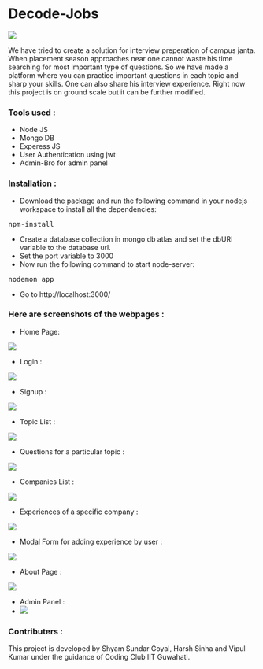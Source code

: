 # Decode-Jobs
<img src = "https://github.com/shyam-2002/interviewtracker_final/blob/master/public/img/logo1.png">

We have tried to create a solution for interview preperation of campus janta. When placement season approaches near one cannot waste his time searching for most important type of questions. So we have made a platform where you can practice important questions in each topic and sharp your skills. One can also share his interview experience. Right now this project is on ground scale but it can be further modified.
### Tools used :
* Node JS
* Mongo DB
* Experess JS
* User Authentication using jwt
* Admin-Bro for admin panel

### Installation :
* Download the package and run the following command in your nodejs workspace to install all the dependencies:
<pre>npm-install</pre>
* Create a database collection in mongo db atlas and set the dbURI variable to the database url. 
* Set the port variable to 3000
* Now run the following command to start node-server:
<pre>nodemon app</pre>
* Go to <a>http://localhost:3000/</a>


### Here are screenshots of the webpages :
* Home Page:
<img src = "https://github.com/shyam-2002/interviewtracker_final/blob/master/public/readme_images/home.png">

* Login :
<img src = "https://github.com/shyam-2002/interviewtracker_final/blob/master/public/readme_images/login_page.png">

* Signup : 
<img src = "https://github.com/shyam-2002/interviewtracker_final/blob/master/public/readme_images/signup_page.png">

* Topic List :
<img src= "https://github.com/shyam-2002/interviewtracker_final/blob/master/public/readme_images/topics.png">

* Questions for a particular topic :
<img src = "https://github.com/shyam-2002/interviewtracker_final/blob/master/public/readme_images/questions.png">

* Companies List :
<img src = "https://github.com/shyam-2002/interviewtracker_final/blob/master/public/readme_images/companies.png">

* Experiences of a specific company :
<img src = "https://github.com/shyam-2002/interviewtracker_final/blob/master/public/readme_images/experiences.png">

* Modal Form for adding experience by user :
<img src = "https://github.com/shyam-2002/interviewtracker_final/blob/master/public/readme_images/add_experience.png">

* About Page :
<img src = "https://github.com/shyam-2002/interviewtracker_final/blob/master/public/readme_images/about_page.png">

* Admin Panel :
* <img src = "https://github.com/shyam-2002/interviewtracker_final/blob/master/public/readme_images/Screenshot_2021-02-21%20Company.png">
### Contributers :
This project is developed by Shyam Sundar Goyal, Harsh Sinha and Vipul Kumar under the guidance of Coding Club IIT Guwahati.
